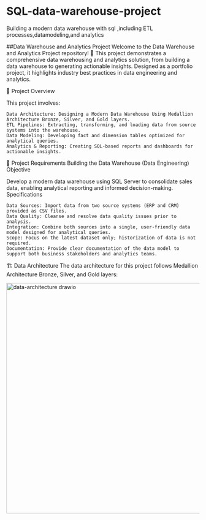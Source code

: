 # SQL-data-warehouse-project
Building a modern data warehouse with sql ,including ETL processes,datamodeling,and analytics

##Data Warehouse and Analytics Project
Welcome to the Data Warehouse and Analytics Project repository! 🚀
This project demonstrates a comprehensive data warehousing and analytics solution, from building a data warehouse to generating actionable insights. Designed as a portfolio project, it highlights industry best practices in data engineering and analytics.

📖 Project Overview

This project involves:

    Data Architecture: Designing a Modern Data Warehouse Using Medallion Architecture Bronze, Silver, and Gold layers.
    ETL Pipelines: Extracting, transforming, and loading data from source systems into the warehouse.
    Data Modeling: Developing fact and dimension tables optimized for analytical queries.
    Analytics & Reporting: Creating SQL-based reports and dashboards for actionable insights.
🚀 Project Requirements
Building the Data Warehouse (Data Engineering)
Objective

Develop a modern data warehouse using SQL Server to consolidate sales data, enabling analytical reporting and informed decision-making.
Specifications

    Data Sources: Import data from two source systems (ERP and CRM) provided as CSV files.
    Data Quality: Cleanse and resolve data quality issues prior to analysis.
    Integration: Combine both sources into a single, user-friendly data model designed for analytical queries.
    Scope: Focus on the latest dataset only; historization of data is not required.
    Documentation: Provide clear documentation of the data model to support both business stakeholders and analytics teams.

🏗️ Data Architecture
The data architecture for this project follows Medallion Architecture Bronze, Silver, and Gold layers: 

<img width="858" height="602" alt="data-architecture drawio" src="https://github.com/user-attachments/assets/199e1ee6-d4a1-42c3-a924-e02f7ec0b7b6" />
